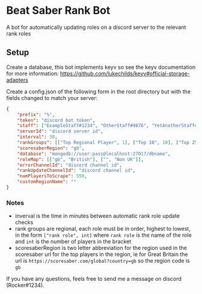 # Beat Saber Rank Bot

A bot for automatically updating roles on a discord server to the relevant rank roles


## Setup

Create a database, this bot implements keyv so see the keyv documentation for more information: https://github.com/lukechilds/keyv#official-storage-adapters

Create a config.json of the following form in the root directory but with the fields changed to match your server:

```JSON
{
	"prefix": "%",
	"token": "discord bot token",
	"staff": ["ExampleStaff#1234", "OtherStaff#9876", "YetAnotherStaff#1111"],
	"serverId": "discord server id",
	"interval": 30,
	"rankGroups": [["Top Regional Player", 1], ["Top 10", 10], ["Top 25", 25], ["Top 50", 50]],
	"scoresaberRegion": "gb",
	"database": "mongodb://user:pass@localhost:27017/dbname",
	"roleMap": [["gb", "British"], ["", "Non UK"]],
	"errorChannelId": "discord channel id",
	"rankUpdateChannelId": "discord channel id",
	"numPlayersToScrape": 550,
	"customRegionName": ""
}
```

### Notes
* inverval is the time in minutes between automatic rank role update checks
* rank groups are regional, each role must be in order, highest to lowest, in the form ``["rank role", int]`` where ``rank role`` is the name of the role and ``int`` is the number of players in the bracket
* scoresaberRegion is two letter abbreviation for the region used in the scoresaber url for the top players in the region, ie for Great Britain the url is ``https://scoresaber.com/global?country=gb`` so the region code is ``gb``


If you have any questions, feels free to send me a message on discord (Rocker#1234).
